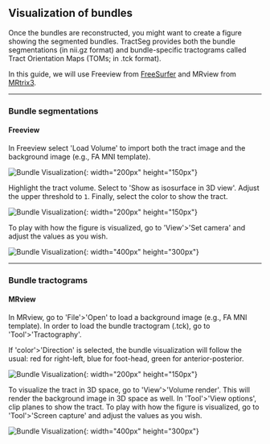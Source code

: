 ## Visualization of bundles
Once the bundles are reconstructed, you might want to create a figure showing the segmented bundles. TractSeg provides both the bundle segmentations (in nii.gz format) and bundle-specific tractograms called Tract Orientation Maps (TOMs; in .tck format).

In this guide, we will use Freeview from [FreeSurfer](https://surfer.nmr.mgh.harvard.edu/) and MRview from [MRtrix3](https://www.mrtrix.org/).

---

### Bundle segmentations
#### Freeview

In Freeview select 'Load Volume' to import both the tract image and the background image (e.g., FA MNI template).

![Bundle Visualization](bundlevis1.png){: width="200px" height="150px"}

Highlight the tract volume. Select to 'Show as isosurface in 3D view'. Adjust the upper threshold to `1`. Finally, select the color to show the tract.

![Bundle Visualization](bundlevis3.png){: width="200px" height="150px"}

To play with how the figure is visualized, go to 'View'>'Set camera' and adjust the values as you wish.

![Bundle Visualization](bundlevis2.png){: width="400px" height="300px"}

---

### Bundle tractograms
#### MRview

In MRview, go to 'File'>'Open' to load a background image (e.g., FA MNI template). In order to load the bundle tractogram (.tck), go to 'Tool'>'Tractography'.

If 'color'>'Direction' is selected, the bundle visualization will follow the usual: red for right-left, blue for foot-head, green for anterior-posterior.

![Bundle Visualization](bundlevis4.png){: width="200px" height="150px"}

To visualize the tract in 3D space, go to 'View'>'Volume render'. This will render the background image in 3D space as well. In 'Tool'>'View options', clip planes to show the tract. To play with how the figure is visualized, go to 'Tool'>'Screen capture' and adjust the values as you wish.

![Bundle Visualization](bundlevis5.png){: width="400px" height="300px"}
